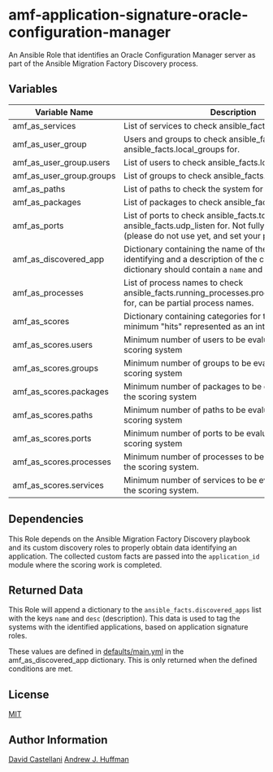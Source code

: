 # amf-application-signature-oracle-configuration-manager
An Ansible Role that identifies an Oracle Configuration Manager server as part of the Ansible Migration Factory Discovery process.

## Variables
| Variable Name | Description | Type |
| --- | --- | :---: |
| amf_as_services | List of services to check ansible_facts.services for | list |
| amf_as_user_group | Users and groups to check ansible_facts.local_users and ansible_facts.local_groups for. | dictionary |
| amf_as_user_group.users | List of users to check ansible_facts.local_users for | list |
| amf_as_user_group.groups | List of groups to check ansible_facts.local_groups for | list |
| amf_as_paths | List of paths to check the system for existence | list |
| amf_as_packages | List of packages to check ansible_facts.packages for. | list |
| amf_as_ports | List of ports to check ansible_facts.tcp_listen and ansible_facts.udp_listen for. Not fully implemented (please do not use yet, and set your ports score to '0')| list |
| amf_as_discovered_app | Dictionary containing the name of the application we are identifying and a description of the classification. The dictionary should contain a `name` and `desc` key | dictionary |
| amf_as_processes | List of process names to check ansible_facts.running_processes.processes[*].command for, can be partial process names.| list |
| amf_as_scores | Dictionary containing categories for the number of minimum "hits" represented as an integer per category. | dictionary |
| amf_as_scores.users | Minimum number of users to be evaluated as >= by the scoring system | integer |
| amf_as_scores.groups | Minimum number of groups to be evaluated as >= by the scoring system | integer |
| amf_as_scores.packages | Minimum number of packages to be evaluated as >= by the scoring system | integer |
| amf_as_scores.paths | Minimum number of paths to be evaluated as >= by the scoring system | integer |
| amf_as_scores.ports | Minimum number of ports to be evaluated as >= by the scoring system | integer |
| amf_as_scores.processes | Minimum number of processes to be evaluated as >= by the scoring system. | integer |
| amf_as_scores.services | Minimum number of services to be evaluated as >= by the scoring system. | integer |


## Dependencies
This Role depends on the Ansible Migration Factory Discovery playbook and its custom discovery roles to properly obtain data identifying an application.  The collected custom facts are passed into the `application_id` module where the scoring work is completed.

## Returned Data
This Role will append a dictionary to the `ansible_facts.discovered_apps` list with the keys `name` and `desc` (description).  This data is used to tag the systems with the identified applications, based on application signature roles.

These values are defined in [defaults/main.yml](defaults/main.yml) in the amf_as_discovered_app dictionary.
This is only returned when the defined conditions are met.

## License
[MIT](LICENSE)

## Author Information
[David Castellani](mailto:dave@redhat.com)
[Andrew J. Huffman](mailto:huffy@redhat.com)